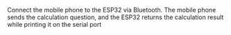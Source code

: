 
Connect the mobile phone to the ESP32 via Bluetooth. The mobile phone sends the calculation question, and the ESP32 returns the calculation result while printing it on the serial port
